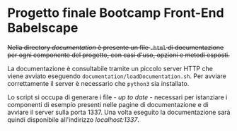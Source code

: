 # Progetto finale Bootcamp Front-End Babelscape
~~Nella directory _documentation_ è presente un file `.html` di documentazione per ogni componente del progetto, con casi d'uso, opzioni e metodi esposti.~~

La documentazione è consultabile tramite un piccolo server HTTP che viene avviato eseguendo `documentation/loadDocumentation.sh`. Per avviare correttamente il server è necessario che `python3` sia installato.

Lo script si occupa di generare i file - _up to date_ - necessari per istanziare i componenti di esempio presenti nelle pagine di documentazione e di avviare il server sulla porta 1337. Una volta eseguito la documentazione sarà quindi disponibile all'indirizzo _localhost:1337_.
